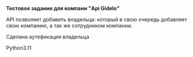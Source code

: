 ****Тестовое задание для компани "Api Gidelo"****

API позволяет добавить владельца: который в свою очередь добавляет свою компанию, а так же сотрудником компании.

Сделана аутефикация владельца

Python3.11
